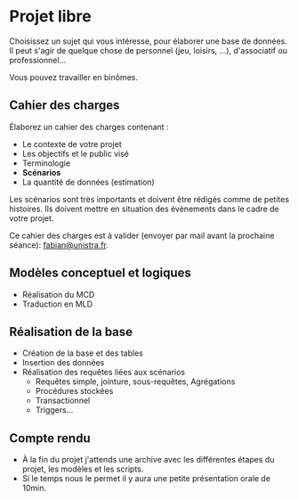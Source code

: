 # Projet libre

Choisissez un sujet qui vous intéresse, pour élaborer une base de données. Il peut s'agir de quelque chose de personnel (jeu, loisirs, ...), d'associatif ou professionnel...

Vous pouvez travailler en binômes.

## Cahier des charges

Élaborez un cahier des charges contenant :

- Le contexte de votre projet
- Les objectifs et le public visé
- Terminologie
- **Scénarios**
- La quantité de données (estimation)

Les scénarios sont très importants et doivent être rédigés comme de petites histoires. Ils doivent mettre en situation des évènements dans le cadre de votre projet.

Ce cahier des charges est à valider (envoyer par mail avant la prochaine séance): [fabian@unistra.fr](mailto:fabian@unistra.fr).

## Modèles conceptuel et logiques

- Réalisation du MCD
- Traduction en MLD

## Réalisation de la base

- Création de la base et des tables
- Insertion des données
- Réalisation des requêtes liées aux scénarios
  - Requêtes simple, jointure, sous-requêtes, Agrégations
  - Procédures stockées
  - Transactionnel
  - Triggers...

## Compte rendu

- À la fin du projet j'attends une archive avec les différentes étapes du projet, les modèles et les scripts.
- Si le temps nous le permet il y aura une petite présentation orale de 10min.
